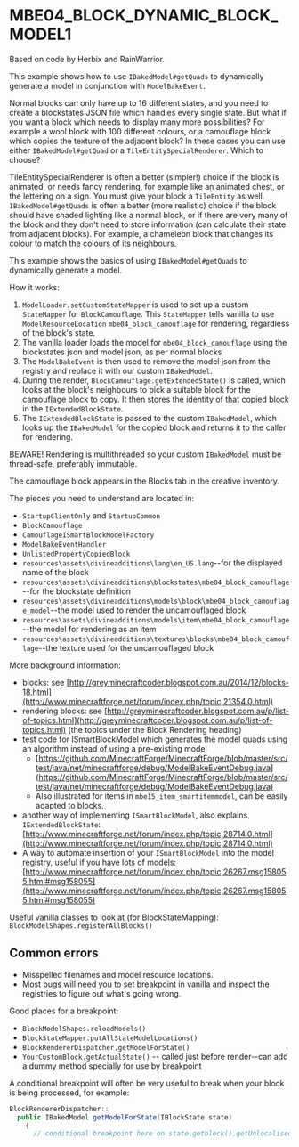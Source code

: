 # MBE04_BLOCK_DYNAMIC_BLOCK_MODEL1

Based on code by Herbix and RainWarrior.

This example shows how to use `IBakedModel#getQuads` to dynamically generate a model in conjunction with `ModelBakeEvent`.

Normal blocks can only have up to 16 different states, and you need to create a blockstates JSON file which handles every single state. But what if you want a block which needs to display many more possibilities? For example a wool block with 100 different colours, or a camouflage block which copies the texture of the adjacent block? In these cases you can use either `IBakedModel#getQuad` or a `TileEntitySpecialRenderer`. Which to choose?

TileEntitySpecialRenderer is often a better (simpler!) choice if the block is animated, or needs fancy rendering, for example like an animated chest, or the lettering on a sign.  You must give your block a `TileEntity` as well.
`IBakedModel#getQuads` is often a better (more realistic) choice if the block should have shaded lighting like a normal block, or if there are very many of the block and they don't need to store information (can calculate their state from adjacent blocks). For example, a chameleon block that changes its colour to match the colours of its neighbours.

This example shows the basics of using `IBakedModel#getQuads` to dynamically generate a model.

How it works:

1. `ModelLoader.setCustomStateMapper` is used to set up a custom `StateMapper` for `BlockCamouflage`. This `StateMapper` tells vanilla to use `ModelResourceLocation` `mbe04_block_camouflage` for rendering, regardless of the block's state.
1. The vanilla loader loads the model for `mbe04_block_camouflage` using the blockstates json and model json, as per normal blocks
1. The `ModelBakeEvent` is then used to remove the model json from the registry and replace it with our custom `IBakedModel`.
1. During the render, `BlockCamouflage.getExtendedState()` is called, which looks at the block's neighbours to pick a suitable block for the camouflage block to copy.  It then stores the identity of that copied block in the `IExtendedBlockState`.
1. The `IExtendedBlockState` is passed to the custom `IBakedModel`, which looks up the `IBakedModel` for the copied block and returns it to the caller for rendering.

BEWARE! Rendering is multithreaded so your custom `IBakedModel` must be thread-safe, preferably immutable.

The camouflage block appears in the Blocks tab in the creative inventory.

The pieces you need to understand are located in:

* `StartupClientOnly` and `StartupCommon`
* `BlockCamouflage`
* `CamouflageISmartBlockModelFactory`
* `ModelBakeEventHandler`
* `UnlistedPropertyCopiedBlock`
* `resources\assets\divineadditions\lang\en_US.lang`--for the displayed name of the block
* `resources\assets\divineadditions\blockstates\mbe04_block_camouflage`--for the blockstate definition
* `resources\assets\divineadditions\models\block\mbe04_block_camouflage_model`--the model used to render the uncamouflaged block
* `resources\assets\divineadditions\models\item\mbe04_block_camouflage`--the model for rendering as an item
* `resources\assets\divineadditions\textures\blocks\mbe04_block_camouflage`--the texture used for the uncamouflaged block

More background information:

* blocks: see [http://greyminecraftcoder.blogspot.com.au/2014/12/blocks-18.html](http://www.minecraftforge.net/forum/index.php/topic,21354.0.html)
* rendering blocks: see [http://greyminecraftcoder.blogspot.com.au/p/list-of-topics.html](http://greyminecraftcoder.blogspot.com.au/p/list-of-topics.html) (the topics under the Block Rendering heading)
* test code for ISmartBlockModel which generates the model quads using an algorithm instead of using a pre-existing model
    * [https://github.com/MinecraftForge/MinecraftForge/blob/master/src/test/java/net/minecraftforge/debug/ModelBakeEventDebug.java](https://github.com/MinecraftForge/MinecraftForge/blob/master/src/test/java/net/minecraftforge/debug/ModelBakeEventDebug.java)
    * Also illustrated for items in `mbe15_item_smartitemmodel`, can be easily adapted to blocks.
* another way of implementing `ISmartBlockModel`, also explains `IExtendedBlockState`: [http://www.minecraftforge.net/forum/index.php/topic,28714.0.html](http://www.minecraftforge.net/forum/index.php/topic,28714.0.html)
* A way to automate insertion of your `ISmartBlockModel` into the model registry, useful if you have lots of models: [http://www.minecraftforge.net/forum/index.php/topic,26267.msg158055.html#msg158055](http://www.minecraftforge.net/forum/index.php/topic,26267.msg158055.html#msg158055)

Useful vanilla classes to look at (for BlockStateMapping):  `BlockModelShapes.registerAllBlocks()`

## Common errors

* Misspelled filenames and model resource locations.
* Most bugs will need you to set breakpoint in vanilla and inspect the registries to figure out what's going wrong.

Good places for a breakpoint:

* `BlockModelShapes.reloadModels()`
* `BlockStateMapper.putAllStateModelLocations()`
* `BlockRendererDispatcher.getModelForState()`
* `YourCustomBlock.getActualState()` -- called just before render--can add a dummy method specially for use by breakpoint

A conditional breakpoint will often be very useful to break when your block is being processed, for example:

```java
BlockRendererDispatcher::
  public IBakedModel getModelForState(IBlockState state)
    {
      // conditional breakpoint here on state.getblock().getUnlocalisedName().contains("partofmyblockname")

```
